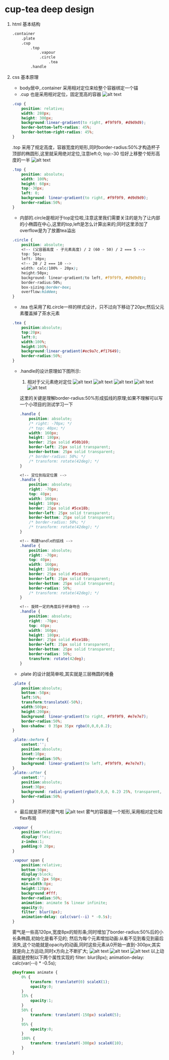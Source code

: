 # cup-tea deep design 

1. html 基本结构

    ```html
    .container
        .plate
        .cup
            .top
                .vapour
                .circle
                    .tea
            .handle
    ```

2. css 基本原理
    - body居中,.container 采用相对定位来给整个容器绑定一个锚
    - .cup 也是采用相对定位，固定宽高的容器
    ![alt text](image-2.png)

    ```css
    .cup {
        position: relative;
        width: 280px;
        height: 300px;
        background:linear-gradient(to right, #f9f9f9, #d9d9d9);
        border-bottom-left-radius: 45%;
        border-bottom-right-radius: 45%;
    }
    ```

    .top 采用了规定高度，容器宽度的矩形,同时border-radius:50%才构造杯子顶部的椭圆形,这里就采用绝对定位,注意left:0; top:-30 恰好上移整个矩形高度的一半
    ![alt text](image-3.png)

    ```css
    .top {
        position: absolute;
        width: 100%;
        height: 60px;
        top:-30px;
        left: 0;
        background: linear-gradient(to right, #f9f9f9, #d9d9d9);
        border-radius:50%;
    }

    ```

    - 内部的.circle是相对于top定位啦,注意这里我们需要关注的是为了让内部的小椭圆在中心,这里的top,left是怎么计算出来的;同时这里添加了overflow是为了放置tea溢出

    ```css
    .circle {
        position: absolute;
        <!-- (父容器高度 - 子元素高度) / 2 (60 - 50) / 2 === 5 -->
        top: 5px;
        left: 10px;
        <!-- 20 / 2 === 10 -->
        width: calc(100% - 20px);
        height:50px;
        background: linear-gradient(to left, #f9f9f9, #d9d9d9);
        border-radius:50%;
        box-sizing:border-box;
        overflow:hidden;
    }
    ```

    - .tea 也采用了和.circle一样的样式设计，只不过向下移动了20px;然后父元素覆盖掉了茶水元素

    ```css
    .tea {
        position:absolute;
        top:20px;
        left:0;
        width:100%;
        height:100%;
        background:linear-gradient(#ec9a7c,#f17649);
        border-radius:50%;
    }
    ```

    - .handle的设计原理如下图所示:
        1. 相对于父元素绝对定位
        ![alt text](image-4.png)
        ![alt text](image-5.png)
        ![alt text](image-6.png)
        ![alt text](image-7.png)
        ![alt text](image-8.png)

        这里的关键是理解border-radius:50%形成弧线的原理;如果不理解可以写一个小项目的测试学习一下

        ```css
        .handle {
            position: absolute;
            /* right: -70px; */
            /* top: 40px; */
            width: 160px;
            height: 180px;
            border: 25px solid #50b169;
            border-left: 25px solid transparent;
            border-bottom: 25px solid transparent;
            /* border-radius: 50%; */
            /* transform: rotate(42deg); */
        }

        <!-- 定位到指定位置 -->
        .handle {
            position: absolute;
            right: -70px;
            top: 40px;
            width: 160px;
            height: 180px;
            border: 25px solid #5ce18b;
            border-left: 25px solid transparent;
            border-bottom: 25px solid transparent;
            /* border-radius: 50%; */
            /* transform: rotate(42deg); */
        }

        <!-- 构建handle的弧线 -->
        .handle {
            position: absolute;
            right: -70px;
            top: 40px;
            width: 160px;
            height: 180px;
            border: 25px solid #5ce18b;
            border-left: 25px solid transparent;
            border-bottom: 25px solid transparent;
            border-radius: 50%;
            /* transform: rotate(42deg); */
        }

        <!-- 旋转一定的角度后于杯身吻合 -->
        .handle {
            position: absolute;
            right: -70px;
            top: 40px;
            width: 160px;
            height: 180px;
            border: 25px solid #5ce18b;
            border-left: 25px solid transparent;
            border-bottom: 25px solid transparent;
            border-radius: 50%;
            transform: rotate(42deg);
        }
        ```

    - .plate 的设计就简单啦,其实就是三层椭圆的堆叠

    ```css
    .plate {
        position:absolute;
        bottom:-50px;
        left:50%;
        transform:translateX(-50%);
        width:500px;
        height:200px;
        background: linear-gradient(to right, #f9f9f9, #e7e7e7);
        border-radius:50%;
        box-shadow: 0 35px 35px rgba(0,0,0,0.2);
    }
    
    .plate::before {
        content:'';
        position:absolute;
        inset:10px;
        border-radius:50%;
        background: linear-gradient(to left, #f9f9f9, #e7e7e7);
    }
    .plate::after {
        content:'';
        position:absolute;
        inset:30px;
        background: radial-gradient(rgba(0,0,0, 0.2) 25%, transparent, transparent);
        border-radius:50%;
    }
    ```

    - 最后就是茶杯的雾气啦
    ![alt text](image-9.png)
    雾气的容器是一个矩形,采用相对定位和flex布局

    ```css
    .vapour {
        position:relative;
        display:flex;
        z-index:1;
        padding:0 20px;
    }

    .vapour span {
        position:relative;
        bottom:50px;
        display:block;
        margin:0 2px 50px;
        min-width:8px;
        height:120px;
        background:#fff;
        border-radius:50%;
        animation: animate 5s linear infinite;
        opacity:0;
        filter: blur(8px);
        animation-delay: calc(var(--i) * -0.5s);
    }
    ```

    雾气是一些高120px,宽度8px的矩形条;同时增加了border-radius:50%后的小长条椭圆,初始化是看不见的;
    然后为每个元素增加动画:从看不见到看见到最后消失,这个功能就是opacity的动画,同时这些元素从0开始一直到-300px;其实就是向上方运动,同时x方向上不断扩大;
    ![alt text](image-10.png)
    ![alt text](image-11.png)
    ![alt text](image-12.png)
    以上动画就是控制以下两个属性实现的
    filter: blur(8px);
    animation-delay: calc(var(--i) * -0.5s);

    ```css
    @keyframes animate {
        0% {
            transform: translateY(0) scaleX(1);
            opacity:0;
        }
        15% {
            opacity:1;
        }
        50% {
            transform: translateY(-150px) scaleX(5);
        }
        95% {
            opacity:0;
        }
        100% {
            transform: translateY(-300px) scaleX(10);
        }
    }
    ```